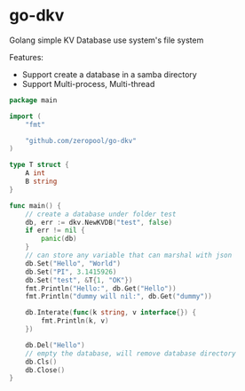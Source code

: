 # go-dkv
Golang simple KV Database use system's file system

Features:
- Support create a database in a samba directory
- Support Multi-process, Multi-thread

```go
package main

import (
	"fmt"

	"github.com/zeropool/go-dkv"
)

type T struct {
	A int
	B string
}

func main() {
	// create a database under folder test
	db, err := dkv.NewKVDB("test", false)
	if err != nil {
		panic(db)
	}
	// can store any variable that can marshal with json
	db.Set("Hello", "World")
	db.Set("PI", 3.1415926)
	db.Set("test", &T{1, "OK"})
	fmt.Println("Hello:", db.Get("Hello"))
	fmt.Println("dummy will nil:", db.Get("dummy"))

	db.Interate(func(k string, v interface{}) {
		fmt.Println(k, v)
	})

	db.Del("Hello")
	// empty the database, will remove database directory
	db.Cls()
	db.Close()
}
```
